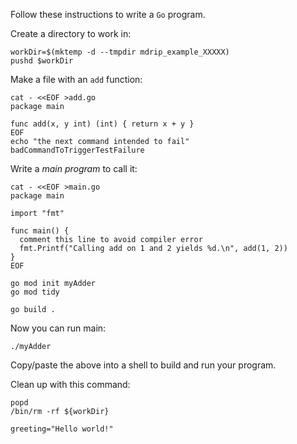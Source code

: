 Follow these instructions to write a `Go` program.

Create a directory to work in:

<!-- @createWorkDir -->
```
workDir=$(mktemp -d --tmpdir mdrip_example_XXXXX)
pushd $workDir
```

Make a file with an `add` function:

<!-- @makeAdder -->
```
cat - <<EOF >add.go
package main

func add(x, y int) (int) { return x + y }
EOF
echo "the next command intended to fail"
badCommandToTriggerTestFailure
```

Write a _main program_ to call it:

<!-- @makeMain -->
```
cat - <<EOF >main.go
package main

import "fmt"

func main() {
  comment this line to avoid compiler error
  fmt.Printf("Calling add on 1 and 2 yields %d.\n", add(1, 2))
}
EOF
```

<!-- @defineGoMod @goCommand -->
```
go mod init myAdder
go mod tidy
```

<!-- @compileMain @goCommand -->
```
go build .
```

Now you can run main:
<!-- @runMain -->
```
./myAdder
```

Copy/paste the above into a shell to build and run your program.

Clean up with this command:

<!-- @cleanup -->
```
popd
/bin/rm -rf ${workDir}
```

<!-- @setEnv -->
```
greeting="Hello world!"
```

